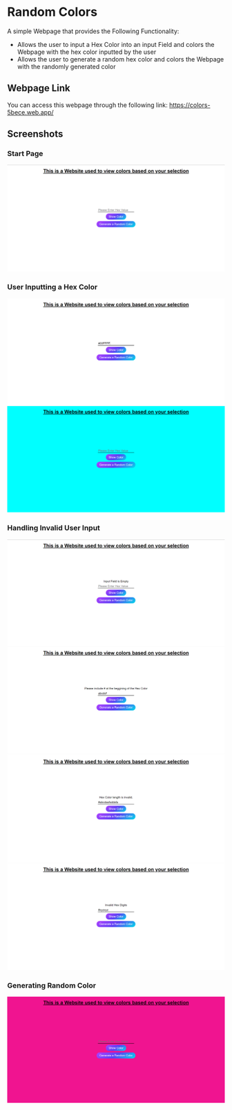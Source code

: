 # Random Colors
A simple Webpage that provides the Following Functionality:
- Allows the user to input a Hex Color into an input Field and colors the Webpage with the hex color inputted by the user
- Allows the user to generate a random hex color and colors the Webpage with the randomly generated color

## Webpage Link
You can access this webpage through the following link: https://colors-5bece.web.app/

## Screenshots

### Start Page
![App Screenshot](https://raw.githubusercontent.com/youssef-gerges-ramzy-mokhtar/Random-Colors/6f587738f95749be02d6dd0e89d983ee283edd7d/Screenshoots/1.png)

### User Inputting a Hex Color
![App Screenshot](https://raw.githubusercontent.com/youssef-gerges-ramzy-mokhtar/Random-Colors/6f587738f95749be02d6dd0e89d983ee283edd7d/Screenshoots/2.1.png)
![App Screenshot](https://raw.githubusercontent.com/youssef-gerges-ramzy-mokhtar/Random-Colors/6f587738f95749be02d6dd0e89d983ee283edd7d/Screenshoots/2.2.png)

### Handling Invalid User Input
![App Screenshot](https://raw.githubusercontent.com/youssef-gerges-ramzy-mokhtar/Random-Colors/6f587738f95749be02d6dd0e89d983ee283edd7d/Screenshoots/3.1.png)
![App Screenshot](https://raw.githubusercontent.com/youssef-gerges-ramzy-mokhtar/Random-Colors/6f587738f95749be02d6dd0e89d983ee283edd7d/Screenshoots/3.2.png)
![App Screenshot](https://raw.githubusercontent.com/youssef-gerges-ramzy-mokhtar/Random-Colors/6f587738f95749be02d6dd0e89d983ee283edd7d/Screenshoots/3.3.png)
![App Screenshot](https://raw.githubusercontent.com/youssef-gerges-ramzy-mokhtar/Random-Colors/6f587738f95749be02d6dd0e89d983ee283edd7d/Screenshoots/3.4.png)

### Generating Random Color
![App Screenshot](https://raw.githubusercontent.com/youssef-gerges-ramzy-mokhtar/Random-Colors/6f587738f95749be02d6dd0e89d983ee283edd7d/Screenshoots/4.png)
